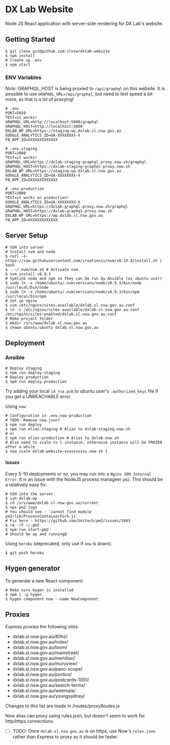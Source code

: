 # DX Lab Website

Node JS React application with server-side rendering for DX Lab's website.

## Getting Started

```
$ git clone git@github.com:slnsw/dxlab-website
$ npm install
# Create up .env
$ npm start
```

### ENV Variables

_Note:_ GRAPHQL_HOST is being proxied to `/api/graphql` on this website. It is possible to use `GRAPHQL_URL=/api/graphql`, but need to test speed a bit more, as that is a lot of proxying!

```
# .env
PORT=5010
TEST=it works!
GRAPHQL_URL=http://localhost:5000/graphql
GRAPHQL_HOST=http://localhost:5000
DXLAB_WP_URL=https://staging-wp.dxlab.sl.nsw.gov.au
GOOGLE_ANALYTICS_ID=UA-XXXXXXXX-X
FB_APP_ID=XXXXXXXXXXXXX

# .env.staging
PORT=3000
TEST=it works!
GRAPHQL_URL=https://dxlab-staging-graphql-proxy.now.sh/graphql
GRAPHQL_HOST=https://dxlab-staging-graphql-proxy.now.sh
DXLAB_WP_URL=https://staging-wp.dxlab.sl.nsw.gov.au
GOOGLE_ANALYTICS_ID=UA-XXXXXXXX-X
FB_APP_ID=XXXXXXXXXXXXX

# .env.production
PORT=3000
TEST=it works on production!
GOOGLE_ANALYTICS_ID=UA-XXXXXXXX-X
GRAPHQL_URL=https://dxlab-graphql-proxy.now.sh/graphql
GRAPHQL_HOST=https://dxlab-graphql-proxy.now.sh
DXLAB_WP_URL=https://wp.dxlab.sl.nsw.gov.au
FB_APP_ID=XXXXXXXXXXXXX
```

## Server Setup

```
# SSH into server
# Install nvm and node
$ curl -o- https://raw.githubusercontent.com/creationix/nvm/v0.33.8/install.sh | bash
$ . ~/.nvm/nvm.sh # Activate nvm
$ nvm install v8.9.3
# Symlink node and npm so they can be run by Ansible (as ubuntu user)
$ sudo ln -s /home/ubuntu/.nvm/versions/node/v8.9.3/bin/node /usr/local/bin/node
$ sudo ln -s /home/ubuntu/.nvm/versions/node/v8.9.3/bin/npm /usr/local/bin/npm
# Set up nginx
$ vim /etc/nginx/sites-available/dxlab.sl.nsw.gov.au.conf
$ ln -s /etc/nginx/sites-available/dxlab.sl.nsw.gov.au.conf /etc/nginx/sites-enabled/dxlab.sl.nsw.gov.au.conf
# Make project folder
$ mkdir /src/www/dxlab.sl.nsw.gov.au
$ chown ubuntu:ubuntu dxlab.sl.nsw.gov.au
```

## Deployment

### Ansible

```
# Deploy staging
$ npm run deploy-staging
# Deploy production
$ npm run deploy-production
```

Try adding your local `id_rsa.pub` to ubuntu user's `.authorized_keys` file if you get a UNREACHABLE error.

Using `now`:

```
# Configuration in .env.now-production
# TODO: Remove now.json?
$ npm run deploy
$ npm run alias-staging # Alias to dxlab-staging.now.sh
# or
$ npm run alias-production # Alias to dxlab.now.sh
# Also need to scale to 1 instance, otherwise instance will be FROZEN after a while
$ now scale dxlab-website-xxxxxxxxxx.now.sh 1
```

#### Issues

Every 5-10 deployments or so, you may run into a `Nginx 500 Internal Error`. It is an issue with the NodeJS process manageer `pm2`. This should be a relatively easy fix:

```
# SSH into the server
$ ssh dxlab-wp
$ cd /srv/www/dxlab.sl.nsw.gov.au/current
$ npx pm2 logs
# You should see - `cannot find module pm2/lib/ProcessContainerFork.js`
# Fix here - https://github.com/Unitech/pm2/issues/1943
$ rm -rf ~/.pm2
$ npm run start-pm2
# Should be up and running@
```

Using `heroku` (deprecated, only use if `now` is down):

```
$ git push heroku
```

## Hygen generator

To generate a new React component:

```
# Make sure hygen is installed
$ npm i -g hygen
$ hygen component new --name NewComponent
```

## Proxies

Express proxies the following sites:

* dxlab.sl.nsw.gov.au/80hz/
* dxlab.sl.nsw.gov.au/index/
* dxlab.sl.nsw.gov.au/loom/
* dxlab.sl.nsw.gov.au/mainstreet/
* dxlab.sl.nsw.gov.au/meridian/
* dxlab.sl.nsw.gov.au/muruview/
* dxlab.sl.nsw.gov.au/pano-scope/
* dxlab.sl.nsw.gov.au/portico/
* dxlab.sl.nsw.gov.au/postcards-1001/
* dxlab.sl.nsw.gov.au/search-terms/
* dxlab.sl.nsw.gov.au/weemala/
* dxlab.sl.nsw.gov.au/youngsydney/

Changes to this list are made in /routes/proxyRoutes.js

Now alias can proxy using rules.json, but doesn't seem to work for http/https connections.

* [ ] TODO: Once `dxlab.sl.nsw.gov.au` is on https, use Now's `rules.json` rather than Express to proxy as it should be faster.
